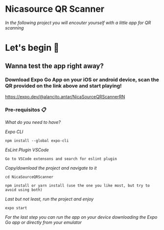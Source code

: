 # Nicasource QR Scanner

_In the following project you will encouter yourself with a little app for QR scanning_

# Let's begin 🚀

## Wanna test the app right away?
### Download Expo Go App on your iOS or android device, scan the QR provided on the link above and start playing!

https://expo.dev/@alancito.antar/NicaSourceQRScannerRN

### Pre-requisitos 📋

_What do you need to have?_

_Expo CLI_
```
npm install --global expo-cli
```
_EsLint Plugin VSCode_
```
Go to VSCode extensons and search for eslint plugin
```
_Copy/download the project and navigate to it_
```
cd NicaSourceQRScanner
```
```
npm install or yarn install (use the one you like most, but try to avoid using both)
```
_Last but not least, run the project and enjoy_
```
expo start
```
_For the last step you can run the app on your device downloading the Expo Go app or directly from your emulator_
